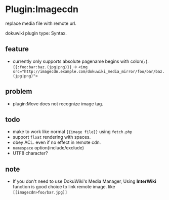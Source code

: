 # Plugin:Imagecdn
replace media file with remote url.

dokuwiki plugin type: Syntax.

## feature

* currently only supports absolute pagename begins with colon(`:`). `{{:foo:bar:baz.(jpg|png)}}` -> `<img src="http://imagecdn.example.com/dokuwiki_media_mirror/foo/bar/baz.(jpg|png)">`

## problem

* plugin:Move does not recognize image tag.

## todo
* make to work like normal `{{image file}}` using `fetch.php`
* support `float` rendering with spaces.
* obey ACL. even if no effect in remote cdn.
* `namespace` option(include/exclude)
* UTF8 character?

## note
* If you don't need to use DokuWiki's Media Manager, Using **InterWiki** function is good choice to link remote image. like `[[imagecdn>foo/bar.jpg]]`
